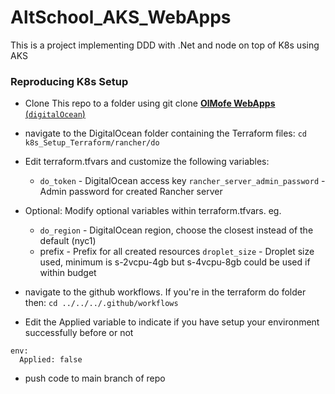 # AltSchool_AKS_WebApps
This is a project implementing DDD with .Net and node on top of K8s using AKS

### Reproducing K8s Setup
- Clone This repo to a folder using git clone [**OlMofe WebApps** (`digitalOcean`)](https://github.com/rancher/quickstart)

- navigate to the DigitalOcean folder containing the Terraform files: `cd k8s_Setup_Terraform/rancher/do`

- Edit terraform.tfvars and customize the following variables:

    - `do_token` - DigitalOcean access key
`rancher_server_admin_password` - Admin password for created Rancher server

- Optional: Modify optional variables within terraform.tfvars. eg.

    - `do_region` - DigitalOcean region, choose the closest instead of the default (nyc1)
    - prefix - Prefix for all created resources
`droplet_size` - Droplet size used, minimum is s-2vcpu-4gb but s-4vcpu-8gb could be used if within budget

- navigate to the github workflows. If you're in the terraform do folder then: `cd ../../../.github/workflows`
- Edit the Applied variable to indicate if you have setup your environment successfully before or not

```
env:
  Applied: false
```
- push code to main branch of repo